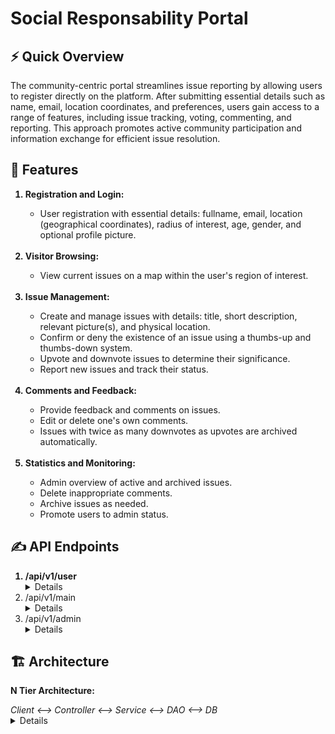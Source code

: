 <h1>Social Responsability Portal </h1>
<h2>⚡ Quick Overview </h2>
<p>The community-centric portal streamlines issue reporting by allowing users to register directly on the platform. After submitting essential details such as name, email, location coordinates, and preferences, users gain access to a range of features, including issue tracking, voting, commenting, and reporting. This approach promotes active community participation and information exchange for efficient issue resolution.</p>
<h2>🚀 Features</h2>
<ol>
  <b>
    <li>Registration and Login:</li>
  </b>
  <ul>
    <li>User registration with essential details: fullname, email, location (geographical coordinates), radius of interest, age, gender, and optional profile picture.</li>
  </ul>
  <br>
  <b>
    <li>Visitor Browsing:</li>
  </b>
  <ul>
    <li>View current issues on a map within the user's region of interest.</li>
  </ul>
  <br>
  <b>
    <li>Issue Management:</li>
  </b>
  <ul>
    <li>Create and manage issues with details: title, short description, relevant picture(s), and physical location.</li>
    <li>Confirm or deny the existence of an issue using a thumbs-up and thumbs-down system.</li>
    <li>Upvote and downvote issues to determine their significance.</li>
    <li>Report new issues and track their status.</li>
  </ul>
  <br>
  <b>
    <li>Comments and Feedback:</li>
  </b>
  <ul>
    <li>Provide feedback and comments on issues.</li>
    <li>Edit or delete one's own comments.</li>
    <li>Issues with twice as many downvotes as upvotes are archived automatically.</li>
  </ul>
  <br>
  <b>
    <li>Statistics and Monitoring:</li>
  </b>
  <ul>
    <li>Admin overview of active and archived issues.</li>
    <li>Delete inappropriate comments.</li>
    <li>Archive issues as needed.</li>
    <li>Promote users to admin status.</li>
  </ul>
</ol>
<h2>✍️ API Endpoints</h2>
<ol>
  <b>
    <li>/api/v1/user</li>
  </b>
      <details>
        <table>
          <tr>
            <th>Path</th>
            <th>Method</th>
            <th>QueryParam</th>
            <th>Description</th>
          </tr>
          <tr>
            <td>/</td>
            <td>POST</td>
            <td>-</td>
            <td>User registration with optional profile image</td>
          </tr>
          <tr>
            <td>/login</td>
            <td>POST</td>
            <td>-</td>
            <td>User login</td>
          </tr>
          <tr>
            <td>/profile-pic</td>
            <td>GET</td>
            <td>id</td>
            <td>Get user's profile picture by ID</td>
          </tr>
        </table>
      </details>
      <li>/api/v1/main</li>
      <details>
        <table>
          <tr>
            <th>Path</th>
            <th>Method</th>
            <th>QueryParam</th>
            <th>Description</th>
          </tr>
          <tr>
            <td>/issues</td>
            <td>POST</td>
            <td>-</td>
            <td>Add a new issue</td>
          </tr>
          <tr>
            <td>/issues</td>
            <td>GET</td>
            <td>pageNo, noOfItems</td>
            <td>List issues</td>
          </tr>
          <tr>
            <td>/issues/{issueId}/comments</td>
            <td>GET</td>
            <td>pageNo, itemsPerPage</td>
            <td>Get comments by issue ID</td>
          </tr>
          <tr>
            <td>/issues/{issueId}/comments</td>
            <td>POST</td>
            <td>-</td>
            <td>Add a comment to an issue</td>
          </tr>
          <tr>
            <td>/issues/{issueId}/vote</td>
            <td>POST</td>
            <td>voteValue</td>
            <td>Vote on an issue</td>
          </tr>
          <tr>
            <td>/comments/{commentId}</td>
            <td>DELETE</td>
            <td>-</td>
            <td>Delete a comment</td>
          </tr>
        </table>
      </details>
      <li>/api/v1/admin</li>
      <details>
        <table>
          <tr>
            <th>Path</th>
            <th>Method</th>
            <th>QueryParam</th>
            <th>Description</th>
          </tr>
          <tr>
            <td>/issues/{pageNo}</td>
            <td>GET</td>
            <td>status, pageSize</td>
            <td>Get issues by page number</td>
          </tr>
          <tr>
            <td>/issues/{issueId}/archive</td>
            <td>PUT</td>
            <td>-</td>
            <td>Archive an issue</td>
          </tr>
        </table>
      </details>
</ol>
<h2>🏗️ Architecture</h2>

<p><b>N Tier Architecture:</b></p>
<i>Client <--> Controller <--> Service <--> DAO <--> DB</i>
<details>
<ol>
 <li>Controller</li>
  - Keeps all spring REST controllers
  - Define end points
 <li>Service</li>
  - All service classes that hold business logic
 <li>DAO</li>
  - Repository layer
  - Keep all spring JPA data repository
  - Communicates with database  
</ol>
</details>




